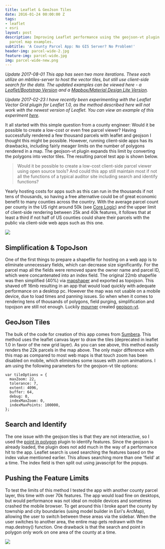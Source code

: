 ```yaml
---
title: Leaflet & GeoJson Tiles
date: 2016-01-24 00:00:00 Z
tags:
- leaflet
- esri
layout: post
description: Improving Leaflet performance using the geojson-vt plugin with two county
  parcel map examples.
subtitle: 'A County Parcel App: No GIS Server? No Problem!'
header-img: parcel-wide-2.jpg
feature-img: parcel-wide.jpg
img: parcel-wide-new.png
---
```

*Update 2017-08-01 This app has seen two more iterations. These each utilize an mbtiles-server to host the vector tiles, but still use client-side search for the data. The updated examples can be viewed here - a [Leaflet/Bootstrap Version](https://www.ovrdc.org/apps/vector-grid-pbf.html#13/38.7580/-82.9717) and a [Mapbox/Material Design Lite Version](https://www.ovrdc.org/apps/mapbox-parcel-viewer.html).*

*Update 2017-02-23 I have recently been experimenting with the Leaflet Vector Grid plugin for Leaflet 1.0, as the method described here will not work with the newest version of Leaflet. You can view an example of this experiment [here](http://www.ovrdc.org/apps/vector-grid.html).*

It all started with this simple question from a county engineer: Would it be possible to create a low-cost or even free parcel viewer? Having successfully rendered a few thousand parcels with leaflet and geojson I thought this might be possible. However, running client-side apps has its drawbacks, including fairly meager limits on the number of polygons rendered in a map. The geojson-vt plugin expands this limit by converting the polygons into vector tiles. The resulting parcel test app is shown below.

>Would it be possible to create a low-cost client-side parcel viewer using open source tools? And could this app still maintain most if not all the functions of a typical auditor site including search and identify functions?

Yearly hosting costs for apps such as this can run in the thousands if not tens of thousands, so having a free alternative could be of great economic benefit to many counties across the country. With the average parcel count per county in the US right around 50k (see [Core Logic](http://www.corelogic.com/products/parcelpoint.aspx)) and the upper limit of client-side rendering between 25k and 40k features, it follows that at least a third if not half of US counties could share their parcels with the public via client-side web apps such as this one.

![](/assets/img/parcelviewer1.jpg)

## Simplification & TopoJson

One of the first things to prepare a shapefile for hosting on a web app is to eliminate unnecessary fields, which can decrease size significantly. For the parcel map all the fields were removed spare the owner name and parcel ID, which were concantenated into an index field. The original 22mb shapefile was then simplified (40%) via [mapshaper](http://mapshaper.com) and exported as topojson. This shaved off 16mb resulting in an app that would load quickly with adequate performance on a desktop pc. However the map was not usable on a mobile device, due to load times and panning issues. So when when it comes to rendering tens of thousands of polygons, field purging, simplification and topojson are still not enough. Luckily [mourner](https://github.com/mourner) created [geojson-vt](https://github.com/mapbox/geojson-vt).

## GeoJson Tiles

The bulk of the code for creation of this app comes from [Sumbera](http://bl.ocks.org/Sumbera/c67e5551b21c68dc8299). This method uses the leaflet canvas layer to draw the tiles (deprecated in leaflet 1.0 in favor of the new grid layer). As you can see above, this method easily renders the 22k parcels in the map above. The only major difference with this map as compared to most web maps is that touch zoom has been disabled on mobile, which eliminates some issues with zoom animations. I am using the following parameters for the geojson-vt tile options:

    var tileOptions = {
      maxZoom: 22,  
      tolerance: 7,
      extent: 4096,
      buffer: 64,   
      debug: 0,      
      indexMaxZoom: 0,       
      indexMaxPoints: 100000,
    };

<h2>Search and Identify</h2>

The one issue with the geojson tiles is that they are not interactive, so I used the [point in polygon](https://www.mapbox.com/mapbox.js/example/v1.0.0/point-in-polygon/) plugin to identify features. Since the geojson is already loaded, the plugin does not add much in the way of a performance hit to the app. Leaflet search is used searching the features based on the index value mentioned earlier. This allows searching more than one 'field' at a time. The index field is then split out using javascript for the popups.

<h2>Pushing the Feature Limits</h2>

To test the limits of this method I tested the app with another county parcel layer, this time with over 70k features. The app would load fine on desktops, but would performance was not ideal on mobile devices and sometimes crashed the mobile browser. To get around this I broke apart the county by township and city boundaries (using model builder in Esri's ArcMap), allowing the user to switch between these areas via the sidebar. When the user switches to another area, the entire map gets redrawn with the map.destroy() function. One drawback is that the search and point in polygon only work on one area of the county at a time.

![](/assets/img/parcelviewer2.jpg)